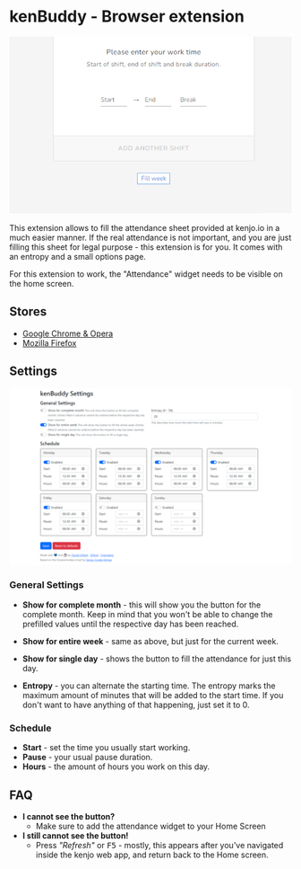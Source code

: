 # kenBuddy - Browser extension
![](/asset/screenshot.png)

This extension allows to fill the attendance sheet provided at kenjo.io in a much easier manner. If the real attendance is not important, and you are just filling this sheet for legal purpose - this extension is for you. It comes with an entropy and a small options page.

For this extension to work, the "Attendance" widget needs to be visible on the home screen.

## Stores
- [Google Chrome & Opera][google-store]
- [Mozilla Firefox][firefox-store]

## Settings
![](asset/screenshot-settings.png)

### General Settings
- **Show for complete month** - this will show you the button for the complete month. Keep in mind that you won't be able to change the prefilled values until the respective day has been reached.
- **Show for entire week** - same as above, but just for the current week.
- **Show for single day** - shows the button to fill the attendance for just this day.

- **Entropy** - you can alternate the starting time. The entropy marks the maximum amount of minutes that will be added to the start time. If you don't want to have anything of that happening, just set it to 0.

### Schedule
- **Start** - set the time you usually start working.
- **Pause** - your usual pause duration.
- **Hours** - the amount of hours you work on this day.

## FAQ
- **I cannot see the button?**
    - Make sure to add the attendance widget to your Home Screen
- **I still cannot see the button!**
    - Press _"Refresh"_ or <kbd>F5</kbd> - mostly, this appears after you've navigated inside the kenjo web app, and return back to the Home screen.

[google-store]: https://chrome.google.com/webstore/detail/kenone/fdalhlmgbllklibldlbglgnomghicmhm
[firefox-store]: https://addons.mozilla.org/de/firefox/addon/kenbuddy/
